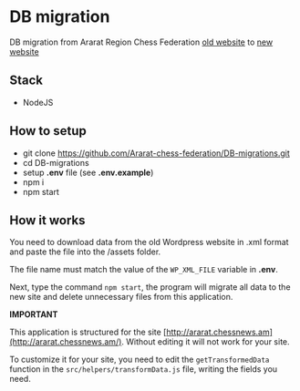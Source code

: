 # DB migration

DB migration from Ararat Region Chess Federation [old website](http://old.ararat.chessnews.am/) to [new website](http://ararat.chessnews.am/)

## Stack
- NodeJS

## How to setup
- git clone https://github.com/Ararat-chess-federation/DB-migrations.git
- cd DB-migrations
- setup **.env** file (see **.env.example**)
- npm i
- npm start

## How it works
You need to download data from the old Wordpress website in .xml format and paste the file into the /assets folder.

The file name must match the value of the `WP_XML_FILE` variable in **.env**.

Next, type the command `npm start`, the program will migrate all data to the new site and delete unnecessary files from this application.

**IMPORTANT**

This application is structured for the site [http://ararat.chessnews.am](http://ararat.chessnews.am/). Without editing it will not work for your site.

To customize it for your site, you need to edit the `getTransformedData` function in the `src/helpers/transformData.js` file, writing the fields you need.